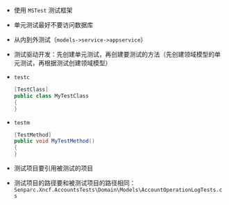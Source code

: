 * 使用 `MSTest` 测试框架

* 单元测试最好不要访问数据库

* 从内到外测试（`models->service->appservice`）

* 测试驱动开发：先创建单元测试，再创建要测试的方法（先创建领域模型的单元测试，再根据测试创建领域模型）

* `testc`

  ```c#
  [TestClass]
  public class MyTestClass
  {
  }
  ```

* `testm`

  ```c#
  [TestMethod]
  public void MyTestMethod()
  {
  }
  ```

* 测试项目要引用被测试的项目

* 测试项目的路径要和被测试项目的路径相同：`Senparc.Xncf.AccountsTests\Domain\Models\AccountOperationLogTests.cs`